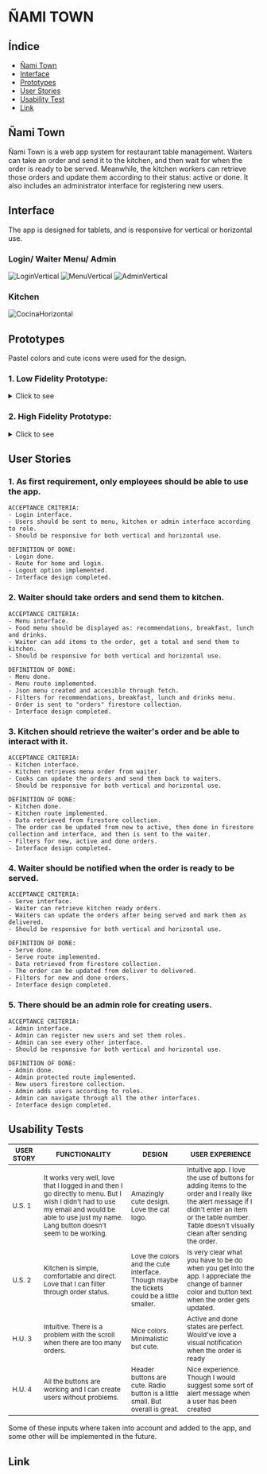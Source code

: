 # ÑAMI TOWN

## Índice

* [Ñami Town](#ñami-town)
* [Interface](#interface)
* [Prototypes](#prototypes)
* [User Stories](#user-stories)
* [Usability Test](#usability-tests)
* [Link](#link)

## Ñami Town 
Ñami Town is a web app system for restaurant table management. 
Waiters can take an order and send it to the kitchen, and then wait for when the order is ready to be served.
Meanwhile, the kitchen workers can retrieve those orders and update them according to their status: active or done.
It also includes an administrator interface for registering new users.

## Interface
The app is designed for tablets, and is responsive for vertical or horizontal use. 

### Login/ Waiter Menu/ Admin
![LoginVertical](https://user-images.githubusercontent.com/83680798/135952719-41dc69c2-986b-4244-a14e-bad459d5aa38.png)
![MenuVertical](https://user-images.githubusercontent.com/83680798/135952672-c0f2a8bc-b1f3-47de-88e8-4fa8022912b9.png)
![AdminVertical](https://user-images.githubusercontent.com/83680798/135952679-c29189f9-9b04-4be5-aa0b-26addb5b70b6.png)


### Kitchen
![CocinaHorizontal](https://user-images.githubusercontent.com/83680798/135952860-2c8624c4-6819-4f24-ac03-22d1b1b75fc1.png)



## Prototypes
Pastel colors and cute icons were used for the design.

### 1. Low Fidelity Prototype:
<details>
  <summary> Click to see </summary>
  
![img016](https://user-images.githubusercontent.com/83680798/135955033-36f98fd4-0c30-481f-a908-d2ad98e6753d.jpg)
![img019](https://user-images.githubusercontent.com/83680798/135955036-2f31b21e-6e7a-462e-91cf-d30377ec0fea.jpg)


</details>

### 2. High Fidelity Prototype:
<details>
  <summary> Click to see </summary>
  
![Login Vertical](https://user-images.githubusercontent.com/83680798/135953319-561b0645-24b1-4462-a1ff-dd4eb97ecc01.png)
![Mesero 1 Vertical](https://user-images.githubusercontent.com/83680798/135953322-4a9e8a01-ebd2-4040-94a0-2ed5fb2ee0b7.png)
![Mesero 2 Vertical](https://user-images.githubusercontent.com/83680798/135953326-2f6cbbce-3d87-4be4-be8a-63ecc25c956f.png)
![Cocina Vertical](https://user-images.githubusercontent.com/83680798/135953327-c1fffcc2-3659-43a9-9905-b45965d66251.png)
![Login Horizontal](https://user-images.githubusercontent.com/83680798/135953318-c649b539-840c-4e27-b7a2-7882bba15d01.png)
![Mesero 1 Horizontal](https://user-images.githubusercontent.com/83680798/135953320-c628ed13-b3f4-4733-b44c-b9eeaa590c02.png)
![Mesero 2 Horizontal](https://user-images.githubusercontent.com/83680798/135953325-df3d665b-1a42-4502-9f80-832948626625.png)
![Cocina Horizontal](https://user-images.githubusercontent.com/83680798/135953392-adfddb32-7d12-4134-aabf-54e18ea63e68.png)
  
</details>


## User Stories
### 1. As first requirement, only employees should be able to use the app.
````
ACCEPTANCE CRITERIA:
- Login interface.
- Users should be sent to menu, kitchen or admin interface according to role.
- Should be responsive for both vertical and horizontal use.

DEFINITION OF DONE:
- Login done.
- Route for home and login.
- Logout option implemented.
- Interface design completed.

````
### 2. Waiter should take orders and send them to kitchen.
````
ACCEPTANCE CRITERIA:
- Menu interface.
- Food menu should be displayed as: recommendations, breakfast, lunch and drinks.
- Waiter can add items to the order, get a total and send them to kitchen.
- Should be responsive for both vertical and horizontal use.

DEFINITION OF DONE:
- Menu done.
- Menu route implemented.
- Json menu created and accesible through fetch.
- Filters for recommendations, breakfast, lunch and drinks menu.
- Order is sent to "orders" firestore collection.
- Interface design completed.

````
### 3. Kitchen should retrieve the waiter's order and be able to interact with it.
````
ACCEPTANCE CRITERIA:
- Kitchen interface.
- Kitchen retrieves menu order from waiter.
- Cooks can update the orders and send them back to waiters.
- Should be responsive for both vertical and horizontal use.

DEFINITION OF DONE:
- Kitchen done.
- Kitchen route implemented.
- Data retrieved from firestore collection.
- The order can be updated from new to active, then done in firestore collection and interface, and then is sent to the waiter.
- Filters for new, active and done orders.
- Interface design completed.

````
### 4. Waiter should be notified when the order is ready to be served.
````
ACCEPTANCE CRITERIA:
- Serve interface.
- Waiter can retrieve kitchen ready orders.
- Waiters can update the orders after being served and mark them as delivered.
- Should be responsive for both vertical and horizontal use.

DEFINITION OF DONE:
- Serve done.
- Serve route implemented.
- Data retrieved from firestore collection.
- The order can be updated from deliver to delivered.
- Filters for new and done orders.
- Interface design completed.
````
### 5. There should be an admin role for creating users.
````
ACCEPTANCE CRITERIA:
- Admin interface.
- Admin can register new users and set them roles.
- Admin can see every other interface.
- Should be responsive for both vertical and horizontal use.

DEFINITION OF DONE:
- Admin done.
- Admin protected route implemented.
- New users firestore collection.
- Admin adds users according to roles.
- Admin can navigate through all the other interfaces.
- Interface design completed.
````
## Usability Tests


|<sub> USER STORY	|<sub> FUNCTIONALITY 	|<sub>DESIGN 	|<sub>USER EXPERIENCE	</sub>|
|---	|---	|---	|--- |
|<sub>U.S. 1	| <sub>  It works very well, love that I logged in and then I go directly to menu. But I wish I didn't had to use my email and would be able to use just my name. Lang button doesn't seem to be working.  	|  <sub>Amazingly cute design. Love the cat logo.	|  <sub>Intuitive app. I love the use of buttons for adding items to the order and I really like the alert message if I didn't enter an item or the table number. Table doesn't visually clean after sending the order.	|
|   <sub>U.S. 2 | <sub> Kitchen is simple, comfortable and direct. Love that I can filter through order status.	|   <sub> Love the colors and the cute interface. Though maybe the tickets could be a little smaller. | <sub>Is very clear what you have to be do when you get into the app. I appreciate the change of banner color and button text when the order gets updated.
|<sub>H.U. 3	|  <sub>Intuitive. There is a problem with the scroll when there are too many orders.|   <sub> Nice colors. Minimalistic but cute. |   <sub>	Active and done states are perfect. Would've love a visual notification when the order is ready|
|<sub>H.U. 4	|  <sub> All the buttons are working and I can create users without problems. |   <sub> Header buttons are cute. Radio button is a little small. But overall is great. |   <sub>	Nice experience. Though I would suggest some sort of alert message when a user has been created|

Some of these inputs where taken into account and added to the app, and some other will be implemented in the future.


## Link
  

